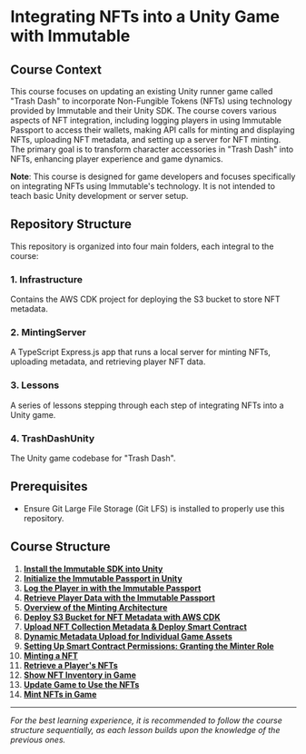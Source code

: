 # Integrating NFTs into a Unity Game with Immutable

## Course Context
This course focuses on updating an existing Unity runner game called "Trash Dash" to incorporate Non-Fungible Tokens (NFTs) using technology provided by Immutable and their Unity SDK. The course covers various aspects of NFT integration, including logging players in using Immutable Passport to access their wallets, making API calls for minting and displaying NFTs, uploading NFT metadata, and setting up a server for NFT minting. The primary goal is to transform character accessories in "Trash Dash" into NFTs, enhancing player experience and game dynamics. 

**Note**: This course is designed for game developers and focuses specifically on integrating NFTs using Immutable's technology. It is not intended to teach basic Unity development or server setup.

## Repository Structure
This repository is organized into four main folders, each integral to the course:

### 1. Infrastructure
Contains the AWS CDK project for deploying the S3 bucket to store NFT metadata.

### 2. MintingServer
A TypeScript Express.js app that runs a local server for minting NFTs, uploading metadata, and retrieving player NFT data.

### 3. Lessons
A series of lessons stepping through each step of integrating NFTs into a Unity game.

### 4. TrashDashUnity
The Unity game codebase for "Trash Dash".

## Prerequisites
- Ensure Git Large File Storage (Git LFS) is installed to properly use this repository.

## Course Structure
1. [**Install the Immutable SDK into Unity**](./lessons/01-install-the-immutable-unity-sdk/README.md)
2. [**Initialize the Immutable Passport in Unity**](./lessons/02-initialise-the-immutable-passport/)
3. [**Log the Player in with the Immutable Passport**](./lessons/03-log-the-player-in/README.md)
4. [**Retrieve Player Data with the Immutable Passport**](./lessons/04-retrieve-player-data-and-logout/README.md)
5. [**Overview of the Minting Architecture**](./lessons/05-Overview-of-the-Minting-Architecture/README.md)
6. [**Deploy S3 Bucket for NFT Metadata with AWS CDK**](./lessons/06-Creating-an-S3-Bucket-for-NFT-Metadata/README.md)
7. [**Upload NFT Collection Metadata & Deploy Smart Contract**](./lessons/07-Upload-Initial-Metadata-&-Create-Smart-Contract/README.md)
8. [**Dynamic Metadata Upload for Individual Game Assets**](./lessons/08-Dynamically-Upload-Metadata/README.md)
9. [**Setting Up Smart Contract Permissions: Granting the Minter Role**](./lessons/09-Setting-Up-Smart-Contract%20Permissions:Granting-the-Minter-Role/README.md)
10. [**Minting a NFT**](./lessons/10-Minting-Endpoint/README.md)
11. [**Retrieve a Player's NFTs**](./lessons/11-Retrieve-a-Players-NFTs/README.md)
12. [**Show NFT Inventory in Game**](./lessons/12-Display-the-Players-NFTs/README.md)
13. [**Update Game to Use the NFTs**](./lessons/13-Equipping-the-NFT-Accessories/README.md)
14. [**Mint NFTs in Game**](./lessons/14-Mint-NFTs-In-Game/README.md)

---

*For the best learning experience, it is recommended to follow the course structure sequentially, as each lesson builds upon the knowledge of the previous ones.*
